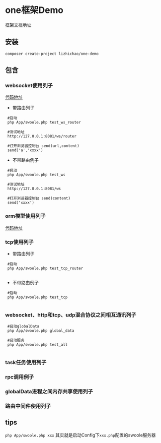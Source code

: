 
# one框架Demo

[框架文档地址](https://www.kancloud.cn/vic-one/php-one/826876)

## 安装

```shell
composer create-project lizhichao/one-demo
```

## 包含

### websocket使用列子

[代码地址](https://github.com/lizhichao/one-demo/tree/master/App/Test/WebSocket)

   * 带路由列子
   
   ```
    #启动
    php App/swoole.php test_ws_router
    
    #测试地址
    http://127.0.0.1:8081/ws/router
    
    #打开浏览器控制台 send(url,content)
    send('a','xxxx')
   ```
   * 不带路由例子
      
   ```
    #启动
    php App/swoole.php test_ws
    
    #测试地址
    http://127.0.0.1:8081/ws
    
    #打开浏览器控制台 send(content)
    send('xxxx')
   ```

   
### orm模型使用列子

[代码地址](https://github.com/lizhichao/one-demo/tree/master/App/Test/Orm)

### tcp使用列子

   * 带路由列子
   
   ```
    #启动
    php App/swoole.php test_tcp_router
    
   ```
   * 不带路由例子
      
   ```
    #启动
    php App/swoole.php test_tcp
    
   ```

### websocket、http和tcp、udp混合协议之间相互通讯列子

   
   ```
    #启动globalData
    php App/swoole.php global_data
    
    #启动服务
    php App/swoole.php test_all
    
   ```

### task任务使用列子

### rpc调用例子

### globalData进程之间内存共享使用列子

### 路由中间件使用列子


## tips

`php App/swoole.php xxx`  其实就是启动Config下`xxx.php`配置的swoole服务器 
